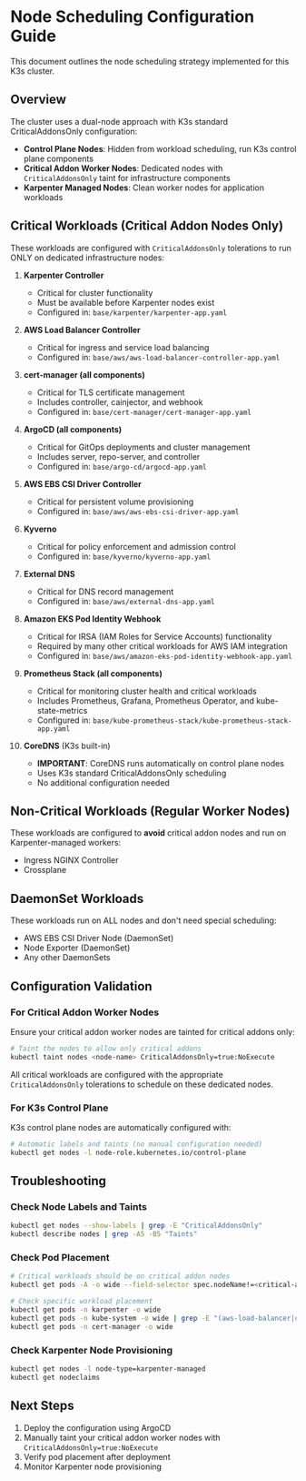 # Node Scheduling Configuration Guide

This document outlines the node scheduling strategy implemented for this K3s cluster.

## Overview

The cluster uses a dual-node approach with K3s standard CriticalAddonsOnly configuration:
- **Control Plane Nodes**: Hidden from workload scheduling, run K3s control plane components
- **Critical Addon Worker Nodes**: Dedicated nodes with `CriticalAddonsOnly` taint for infrastructure components
- **Karpenter Managed Nodes**: Clean worker nodes for application workloads

## Critical Workloads (Critical Addon Nodes Only)

These workloads are configured with `CriticalAddonsOnly` tolerations to run ONLY on dedicated infrastructure nodes:

1. **Karpenter Controller**
   - Critical for cluster functionality
   - Must be available before Karpenter nodes exist
   - Configured in: `base/karpenter/karpenter-app.yaml`

2. **AWS Load Balancer Controller**
   - Critical for ingress and service load balancing
   - Configured in: `base/aws/aws-load-balancer-controller-app.yaml`

3. **cert-manager (all components)**
   - Critical for TLS certificate management
   - Includes controller, cainjector, and webhook
   - Configured in: `base/cert-manager/cert-manager-app.yaml`

4. **ArgoCD (all components)**
   - Critical for GitOps deployments and cluster management
   - Includes server, repo-server, and controller
   - Configured in: `base/argo-cd/argocd-app.yaml`

5. **AWS EBS CSI Driver Controller**
   - Critical for persistent volume provisioning
   - Configured in: `base/aws/aws-ebs-csi-driver-app.yaml`

6. **Kyverno**
   - Critical for policy enforcement and admission control
   - Configured in: `base/kyverno/kyverno-app.yaml`

7. **External DNS**
   - Critical for DNS record management
   - Configured in: `base/aws/external-dns-app.yaml`

8. **Amazon EKS Pod Identity Webhook**
   - Critical for IRSA (IAM Roles for Service Accounts) functionality
   - Required by many other critical workloads for AWS IAM integration
   - Configured in: `base/aws/amazon-eks-pod-identity-webhook-app.yaml`

9. **Prometheus Stack (all components)**
   - Critical for monitoring cluster health and critical workloads
   - Includes Prometheus, Grafana, Prometheus Operator, and kube-state-metrics
   - Configured in: `base/kube-prometheus-stack/kube-prometheus-stack-app.yaml`

10. **CoreDNS** (K3s built-in)
    - **IMPORTANT**: CoreDNS runs automatically on control plane nodes
    - Uses K3s standard CriticalAddonsOnly scheduling
    - No additional configuration needed

## Non-Critical Workloads (Regular Worker Nodes)

These workloads are configured to **avoid** critical addon nodes and run on Karpenter-managed workers:

- Ingress NGINX Controller
- Crossplane

## DaemonSet Workloads

These workloads run on ALL nodes and don't need special scheduling:
- AWS EBS CSI Driver Node (DaemonSet)
- Node Exporter (DaemonSet)
- Any other DaemonSets

## Configuration Validation

### For Critical Addon Worker Nodes

Ensure your critical addon worker nodes are tainted for critical addons only:

```bash
# Taint the nodes to allow only critical addons
kubectl taint nodes <node-name> CriticalAddonsOnly=true:NoExecute
```

All critical workloads are configured with the appropriate `CriticalAddonsOnly` tolerations to schedule on these dedicated nodes.

### For K3s Control Plane

K3s control plane nodes are automatically configured with:

```bash
# Automatic labels and taints (no manual configuration needed)
kubectl get nodes -l node-role.kubernetes.io/control-plane
```

## Troubleshooting

### Check Node Labels and Taints

```bash
kubectl get nodes --show-labels | grep -E "CriticalAddonsOnly"
kubectl describe nodes | grep -A5 -B5 "Taints"
```

### Check Pod Placement

```bash
# Critical workloads should be on critical addon nodes
kubectl get pods -A -o wide --field-selector spec.nodeName!=<critical-addon-node>

# Check specific workload placement
kubectl get pods -n karpenter -o wide
kubectl get pods -n kube-system -o wide | grep -E "(aws-load-balancer|coredns)"
kubectl get pods -n cert-manager -o wide
```

### Check Karpenter Node Provisioning

```bash
kubectl get nodes -l node-type=karpenter-managed
kubectl get nodeclaims
```

## Next Steps

1. Deploy the configuration using ArgoCD
2. Manually taint your critical addon worker nodes with `CriticalAddonsOnly=true:NoExecute`
3. Verify pod placement after deployment
4. Monitor Karpenter node provisioning
